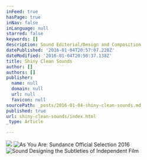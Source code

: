```yaml
---
inFeed: true
hasPage: true
inNav: false
inLanguage: null
starred: false
keywords: []
description: Sound Editorial/Design and Composition
datePublished: '2016-01-04T20:57:07.228Z'
dateModified: '2016-01-04T20:56:37.138Z'
title: Shiny Clean Sounds
author: []
authors: []
publisher:
  name: null
  domain: null
  url: null
  favicon: null
sourcePath: _posts/2016-01-04-shiny-clean-sounds.md
published: true
url: shiny-clean-sounds/index.html
_type: Article

---
```

![](https://the-grid-user-content.s3-us-west-2.amazonaws.com/267d14e0-2f37-4a05-9b01-4d41be1fcf0b.png)
![As You Are: Sundance Official Selection 2016](https://the-grid-user-content.s3-us-west-2.amazonaws.com/221581fd-e3e9-4f11-a93c-28ab4e6172d2.png)
![Sound Designing the Subtleties of Independent Film](https://the-grid-user-content.s3-us-west-2.amazonaws.com/cd71cda9-7d36-47e7-ad06-b70650d304a0.png)